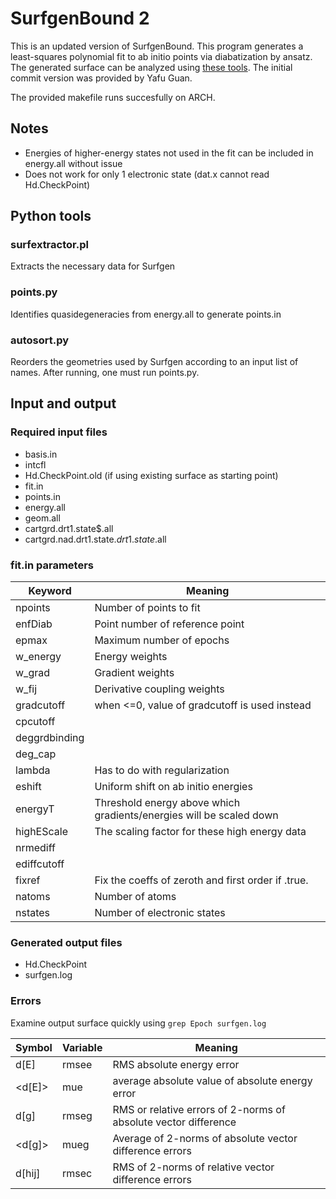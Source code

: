 # SurfgenBound 2
This is an updated version of SurfgenBound. This program generates a least-squares polynomial fit to ab initio points via diabatization by ansatz.
The generated surface can be analyzed using [these tools](https://github.com/cavanes1/PES-analysis).
The initial commit version was provided by Yafu Guan.

The provided makefile runs succesfully on ARCH.

## Notes
* Energies of higher-energy states not used in the fit can be included in energy.all without issue
* Does not work for only 1 electronic state (dat.x cannot read Hd.CheckPoint)

## Python tools

### surfextractor.pl
Extracts the necessary data for Surfgen

### points.py
Identifies quasidegeneracies from energy.all to generate points.in

### autosort.py
Reorders the geometries used by Surfgen according to an input list of names.
After running, one must run points.py.

## Input and output

### Required input files
* basis.in
* intcfl
* Hd.CheckPoint.old (if using existing surface as starting point)
* fit.in
* points.in
* energy.all
* geom.all
* cartgrd.drt1.state$.all
* cartgrd.nad.drt1.state$.drt1.state$.all

### fit.in parameters

| Keyword  | Meaning |
| ------------- | ------------- |
| npoints | Number of points to fit |
| enfDiab | Point number of reference point |
| epmax | Maximum number of epochs |
| w_energy | Energy weights |
| w_grad | Gradient weights |
| w_fij | Derivative coupling weights |
| gradcutoff | when <=0, value of gradcutoff is used instead |
| cpcutoff |  |
| deggrdbinding |  |
| deg_cap |  |
| lambda | Has to do with regularization |
| eshift | Uniform shift on ab initio energies |
| energyT | Threshold energy above which gradients/energies will be scaled down |
| highEScale |  The scaling factor for these high energy data |
| nrmediff |  |
| ediffcutoff |  |
| fixref | Fix the coeffs of zeroth and first order if .true. |
| natoms | Number of atoms |
| nstates | Number of electronic states |

### Generated output files
* Hd.CheckPoint
* surfgen.log

### Errors
Examine output surface quickly using `grep Epoch surfgen.log`


| Symbol  | Variable | Meaning |
| ------------- | ------------- | ------------- |
| d[E] | rmsee | RMS absolute energy error |
| <d[E]> | mue | average absolute value of absolute energy error |
| d[g] | rmseg | RMS or relative errors of 2-norms of absolute vector difference |
| <d[g]> | mueg | Average of 2-norms of absolute vector difference errors |
| d[hij] | rmsec | RMS of 2-norms of relative vector difference errors |
